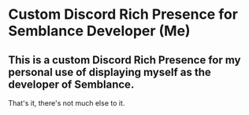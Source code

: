 # Custom Discord Rich Presence for Semblance Developer (Me)

## This is a custom Discord Rich Presence for my personal use of displaying myself as the developer of Semblance.
That's it, there's not much else to it.